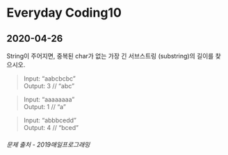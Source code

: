 Everyday Coding10
=================
2020-04-26
----------

String이 주어지면, 중복된 char가 없는 가장 긴 서브스트링 (substring)의 길이를 찾으시오. 

> Input: “aabcbcbc”   
  Output: 3 // “abc”

> Input: “aaaaaaaa”  
  Output: 1 // “a”

> Input: “abbbcedd”   
  Output: 4 // “bced”

###### *문제 출처 - 2019매일프로그래밍*